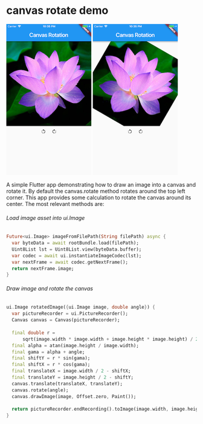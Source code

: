 # canvas rotate demo
![Demo1](demo1.png)  ![Demo2](demo2.png)

A simple Flutter app demonstrating how to draw an image into a canvas and rotate it.
By default the canvas.rotate method rotates around the top left corner.
This app provides some calculation to rotate the canvas around its center. The most relevant methods are:

###### Load image asset into ui.Image
```dart
Future<ui.Image> imageFromFilePath(String filePath) async {
  var byteData = await rootBundle.load(filePath);
  Uint8List lst = Uint8List.view(byteData.buffer);
  var codec = await ui.instantiateImageCodec(lst);
  var nextFrame = await codec.getNextFrame();
  return nextFrame.image;
}
```
###### Draw image and rotate the canvas
```dart
ui.Image rotatedImage({ui.Image image, double angle}) {
  var pictureRecorder = ui.PictureRecorder();
  Canvas canvas = Canvas(pictureRecorder);

  final double r =
      sqrt(image.width * image.width + image.height * image.height) / 2;
  final alpha = atan(image.height / image.width);
  final gama = alpha + angle;
  final shiftY = r * sin(gama);
  final shiftX = r * cos(gama);
  final translateX = image.width / 2 - shiftX;
  final translateY = image.height / 2 - shiftY;
  canvas.translate(translateX, translateY);
  canvas.rotate(angle);
  canvas.drawImage(image, Offset.zero, Paint());

  return pictureRecorder.endRecording().toImage(image.width, image.height);
}
```
